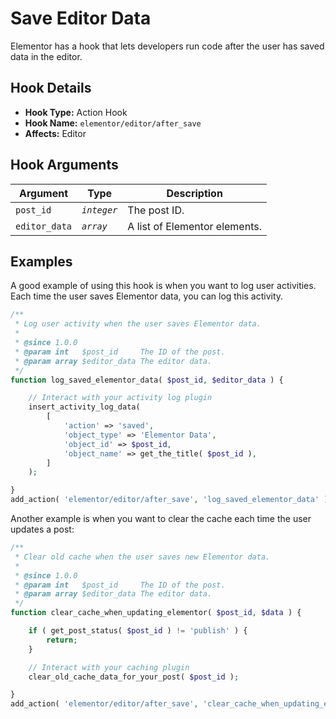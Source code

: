# Save Editor Data

<Badge type="tip" vertical="top" text="Elementor Core" /> <Badge type="warning" vertical="top" text="Advanced" />

Elementor has a hook that lets developers run code after the user has saved data in the editor.

## Hook Details

* **Hook Type:** Action Hook
* **Hook Name:** `elementor/editor/after_save`
* **Affects:** Editor

## Hook Arguments

| Argument      | Type        | Description                   |
|---------------|-------------|-------------------------------|
| `post_id`     | _`integer`_ | The post ID.                  |
| `editor_data` | _`array`_   | A list of Elementor elements. |

## Examples

A good example of using this hook is when you want to log user activities. Each time the user saves Elementor data, you can log this activity.

```php
/**
 * Log user activity when the user saves Elementor data.
 *
 * @since 1.0.0
 * @param int   $post_id     The ID of the post.
 * @param array $editor_data The editor data.
 */
function log_saved_elementor_data( $post_id, $editor_data ) {

	// Interact with your activity log plugin
	insert_activity_log_data(
		[
			'action' => 'saved',
			'object_type' => 'Elementor Data',
			'object_id' => $post_id,
			'object_name' => get_the_title( $post_id ),
		]
	);

}
add_action( 'elementor/editor/after_save', 'log_saved_elementor_data' );
```

Another example is when you want to clear the cache each time the user updates a post:

```php
/**
 * Clear old cache when the user saves new Elementor data.
 *
 * @since 1.0.0
 * @param int   $post_id     The ID of the post.
 * @param array $editor_data The editor data.
 */
function clear_cache_when_updating_elementor( $post_id, $data ) {

	if ( get_post_status( $post_id ) != 'publish' ) {
		return;
	}

	// Interact with your caching plugin
	clear_old_cache_data_for_your_post( $post_id );

}
add_action( 'elementor/editor/after_save', 'clear_cache_when_updating_elementor' );
```

